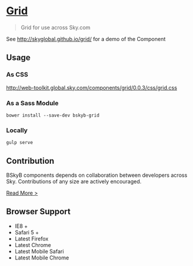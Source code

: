 [Grid](http://skyglobal.github.io/grid/) 
========================

> Grid for use across Sky.com

See http://skyglobal.github.io/grid/ for a demo of the Component

## Usage

### As CSS

http://web-toolkit.global.sky.com/components/grid/0.0.3/css/grid.css

### As a Sass Module

`bower install --save-dev bskyb-grid`

### Locally

`gulp serve`

## Contribution

BSkyB components depends on collaboration between developers across Sky. Contributions of any size are actively encouraged.

[Read More >](CONTRIBUTING.md)

## Browser Support

 * IE8 +
 * Safari 5 +
 * Latest Firefox
 * Latest Chrome
 * Latest Mobile Safari
 * Latest Mobile Chrome
